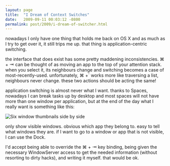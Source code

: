 ```yaml
---
layout: page
title:  "I Dream of Context Switches"
date:   2009-09-11 00:03:12 -0800
permalink: post/2009/i-dream-of-switcher.html
---
```

nowadays I only have one thing that holds me back on OS X and as much as I try to get over it, it still trips me up. that thing is application-centric switching.

the interface that does exist has some pretty maddening inconsistencies. ⌘ + ⇥ can be thought of as moving an app to the top of your attention stack. when you select it, its neighbours change and switching becomes a case of most-recently-used. unfortunately, ⌘ +` works more like traversing a list, neighbours never change. these two actions should be acting the same!

application switching is almost never what I want. thanks to Spaces, nowadays I can break tasks up by desktop and most spaces will not have more than one window per application, but at the end of the day what I really want is something like this:

![Six window thumbnails side by side](switcher.png)

only show visible windows. obvious which app they belong to. easy to tell what windows they are. if I want to go to a window or app that is not visible, I can use the Dock.

I'd accept being able to override the ⌘ + ⇥ key binding, being given the necessary WindowServer access to get the needed information (without resorting to dirty hacks), and writing it myself. that would be ok.
